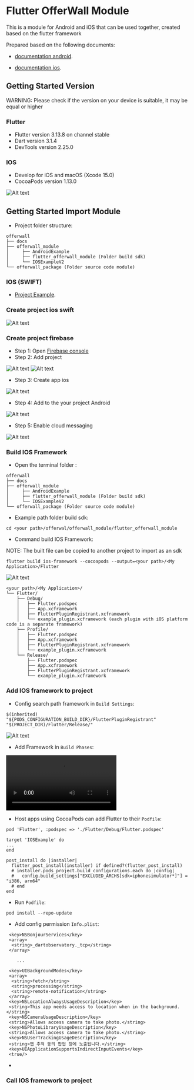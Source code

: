 # Flutter OfferWall Module

This is a module for Android and iOS that can be used together, created based on the flutter framework

Prepared based on the following documents:

- [documentation android](https://docs.flutter.dev/add-to-app/android/project-setup?tab=with-android-studio).

- [documentation ios](https://docs.flutter.dev/add-to-app/ios/project-setup).

## Getting Started Version

WARNING: Please check if the version on your device is suitable, it may be equal or higher

### Flutter

- Flutter version 3.13.8 on channel stable
- Dart version 3.1.4
- DevTools version 2.25.0

### IOS

- Develop for iOS and macOS (Xcode 15.0)
- CocoaPods version 1.13.0

![Alt text](./images/version-xcode.png)

## Getting Started Import Module

- Project folder structure:

```
offerwall
├── docs
├── offerwall_module
│     ├── AndroidExample
│     ├── flutter_offerwall_module (Folder build sdk)
│     └── IOSExampleV2
└── offerwall_package (Folder source code module)

```

### IOS (SWIFT)

- [Project Example](https://github.com/Hongseungjin/offerwall/tree/dev_module/offerwall_module/IOSExampleV2).

### Create project ios swift

![Alt text](./images/create-project-ios.gif)

### Create project firebase

- Step 1: Open [Firebase console](https://console.firebase.google.com/u/0/)
- Step 2: Add project

![Alt text](./images/create-firebase.png)
![Alt text](./images/example-create-project-firebase.gif)

- Step 3: Create app ios

![Alt text](./images/example_create_app_firebase2.gif)

- Step 4: Add to the your project Android

![Alt text](./images/example-docs-firebase2.png)

- Step 5: Enable cloud messaging

![Alt text](./images/example-start-service-notify.gif)

### Build IOS Framework

- Open the terminal folder :  

```
offerwall
├── docs
├── offerwall_module
│     ├── AndroidExample
│     ├── flutter_offerwall_module (Folder build sdk)
│     └── IOSExampleV2
└── offerwall_package (Folder source code module)

```

- Example path folder build sdk:

```
cd <your path>/offerwal/offerwall_module/flutter_offerwall_module
```

- Command build IOS Framework:

NOTE: The built file can be copied to another project to import as an sdk

```
flutter build ios-framework --cocoapods --output=<your path>/<My Application>/Flutter 
```

![Alt text](./images/result-build-framework.png)

```
<your path>/<My Application>/
└── Flutter/
    ├── Debug/
    │   ├── Flutter.podspec
    │   ├── App.xcframework
    │   ├── FlutterPluginRegistrant.xcframework
    │   └── example_plugin.xcframework (each plugin with iOS platform code is a separate framework)
    ├── Profile/
    │   ├── Flutter.podspec
    │   ├── App.xcframework
    │   ├── FlutterPluginRegistrant.xcframework
    │   └── example_plugin.xcframework
    └── Release/
        ├── Flutter.podspec
        ├── App.xcframework
        ├── FlutterPluginRegistrant.xcframework
        └── example_plugin.xcframework
```

### Add IOS framework to project

- Config search path framework in `Build Settings`:

```
$(inherited)
"${PODS_CONFIGURATION_BUILD_DIR}/FlutterPluginRegistrant"
"$(PROJECT_DIR)/Flutter/Release/"
```

![Alt text](./images/config-search-framework-path-xcode.gif)

- Add Framework in `Build Phases`:

![Alt text](./videos/add-framework-xcode.mov)

- Host apps using CocoaPods can add Flutter to their `Podfile`:

```
pod 'Flutter', :podspec => './Flutter/Debug/Flutter.podspec'

target 'IOSExample' do
...
end

post_install do |installer|
  flutter_post_install(installer) if defined?(flutter_post_install)
  # installer.pods_project.build_configurations.each do |config|
  #   config.build_settings["EXCLUDED_ARCHS[sdk=iphonesimulator*]"] = "i386, arm64"
  # end
end

```

- Run `Podfile`:

```
pod install --repo-update
```

- Add config permission `Info.plist`:

```
 <key>NSBonjourServices</key>
 <array>
  <string>_dartobservatory._tcp</string>
 </array>

    ...

 <key>UIBackgroundModes</key>
 <array>
  <string>fetch</string>
  <string>processing</string>
  <string>remote-notification</string>
 </array>
 <key>NSLocationAlwaysUsageDescription</key>
 <string>This app needs access to location when in the background.</string>
 <key>NSCameraUsageDescription</key>
 <string>Allows access camera to take photo.</string>
 <key>NSPhotoLibraryUsageDescription</key>
 <string>Allows access camera to take photo.</string>
 <key>NSUserTrackingUsageDescription</key>
 <string>앱 추적 동의 팝업 창에 노출됩니다.</string>
 <key>UIApplicationSupportsIndirectInputEvents</key>
 <true/>
```

-

### Call IOS framework to project
